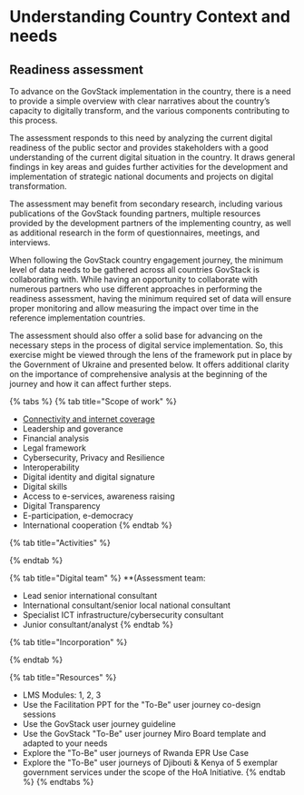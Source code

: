 # Understanding Country Context and needs

## Readiness assessment

To advance on the GovStack implementation in the country, there is a need to provide a simple overview with clear narratives about the country’s capacity to digitally transform, and the various components contributing to this process.&#x20;

The assessment responds to this need by analyzing the current digital readiness of the public sector and provides stakeholders with a good understanding of the current digital situation in the country. It draws general findings in key areas and guides further activities for the development and implementation of strategic national documents and projects on digital transformation.&#x20;

The assessment may benefit from secondary research, including various publications of the GovStack founding partners, multiple resources provided by the development partners of the implementing country, as well as additional research in the form of questionnaires, meetings, and interviews.&#x20;

When following the GovStack country engagement journey, the minimum level of data needs to be gathered across all countries GovStack is collaborating with. While having an opportunity to collaborate with numerous partners who use different approaches in performing the readiness assessment, having the minimum required set of data will ensure proper monitoring and allow measuring the impact over time in the reference implementation countries. &#x20;

The assessment should also offer a solid base for advancing on the necessary steps in the process of digital service implementation. So, this exercise might be viewed through the lens of the framework put in place by the Government of Ukraine and presented below. It offers additional clarity on the importance of comprehensive analysis at the beginning of the journey and how it can affect further steps. &#x20;

{% tabs %}
{% tab title="Scope of work" %}
* [Connectivity and internet coverage](https://app.gitbook.com/o/pxmRWOPoaU8fUAbbcrus/s/4D3oEcPGpYoKnwkQmCzJ/\~/changes/wNLerwlwH03Gm8i9iTNw/govstack-implementation-playbook/digital-strategy-and-governance/understanding-country-context-and-needs/connectivity-and-internet-coverage)
* Leadership and goverance
* Financial analysis
* Legal framework
* Cybersecurity, Privacy and Resilience
* Interoperability
* Digital identity and digital signature
* Digital skills
* Access to e-services, awareness raising
* Digital Transparency
* E-participation, e-democracy
* International cooperation
{% endtab %}

{% tab title="Activities" %}

{% endtab %}

{% tab title="Digital team" %}
\*\*(Assessment team: &#x20;

* Lead senior international consultant&#x20;
* International consultant/senior local national consultant&#x20;
* Specialist ICT infrastructure/cybersecurity consultant&#x20;
* Junior consultant/analyst&#x20;
{% endtab %}

{% tab title="Incorporation" %}

{% endtab %}

{% tab title="Resources" %}
* LMS Modules: 1, 2, 3 &#x20;
* Use the Facilitation PPT for the "To-Be" user journey co-design sessions &#x20;
* Use the GovStack user journey guideline &#x20;
* Use the GovStack "To-Be" user journey Miro Board template and adapted to your needs &#x20;
* Explore the "To-Be" user journeys of Rwanda EPR Use Case&#x20;
* Explore the  "To-Be" user journeys of Djibouti & Kenya of 5 exemplar government services under the scope of the HoA Initiative.&#x20;
{% endtab %}
{% endtabs %}
